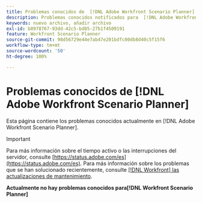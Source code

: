 ```yaml
---
title: Problemas conocidos de  [!DNL Adobe Workfront Scenario Planner]
description: Problemas conocidos notificados para  [!DNL Adobe Workfront Scenario Planner]
keywords: nuevo archivo, añadir archivo
exl-id: b8978767-93dd-42c5-bd85-27b1f4509191
feature: Workfront Scenario Planner
source-git-commit: 98d56729e44e7ab47e201bdfc00db8d40c5f15f6
workflow-type: tm+mt
source-wordcount: '50'
ht-degree: 100%

---
```


# Problemas conocidos de [!DNL Adobe Workfront Scenario Planner]

Esta página contiene los problemas conocidos actualmente en [!DNL Adobe Workfront Scenario Planner].

>[!IMPORTANT]
>
>Para más información sobre el tiempo activo o las interrupciones del servidor, consulte [https://status.adobe.com/es](https://status.adobe.com/es). Para más información sobre los problemas que se han solucionado recientemente, consulte [[!DNL Workfront] las actualizaciones de mantenimiento](../maintenance/current-updates.md).

**Actualmente no hay problemas conocidos para[!DNL Workfront Scenario Planner]**
<!--


-->
